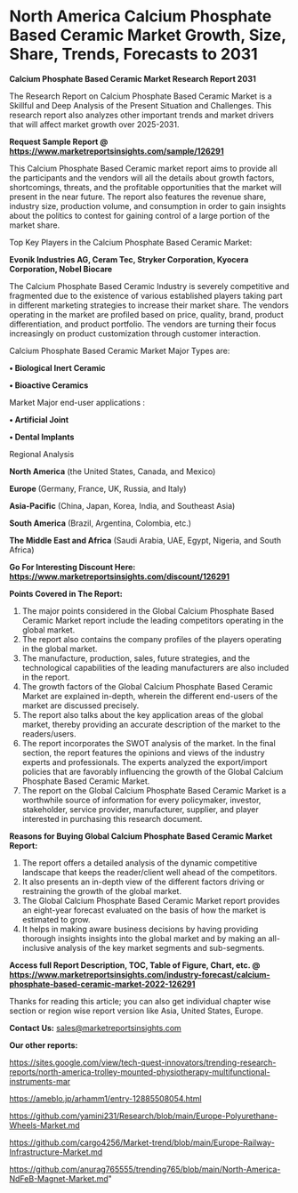 # North America Calcium Phosphate Based Ceramic Market Growth, Size, Share, Trends, Forecasts to 2031

<strong>Calcium Phosphate Based Ceramic Market Research Report 2031</strong>

The Research Report on Calcium Phosphate Based Ceramic Market is a Skillful and Deep Analysis of the Present Situation and Challenges. This research report also analyzes other important trends and market drivers that will affect market growth over 2025-2031.

<strong>Request Sample Report @ <a href=https://www.marketreportsinsights.com/sample/126291>https://www.marketreportsinsights.com/sample/126291</a></strong>

This Calcium Phosphate Based Ceramic market report aims to provide all the participants and the vendors will all the details about growth factors, shortcomings, threats, and the profitable opportunities that the market will present in the near future. The report also features the revenue share, industry size, production volume, and consumption in order to gain insights about the politics to contest for gaining control of a large portion of the market share.

Top Key Players in the Calcium Phosphate Based Ceramic Market:

<strong>Evonik Industries AG, Ceram Tec, Stryker Corporation, Kyocera Corporation, Nobel Biocare</strong>

The Calcium Phosphate Based Ceramic Industry is severely competitive and fragmented due to the existence of various established players taking part in different marketing strategies to increase their market share. The vendors operating in the market are profiled based on price, quality, brand, product differentiation, and product portfolio. The vendors are turning their focus increasingly on product customization through customer interaction.

Calcium Phosphate Based Ceramic Market Major Types are:

<strong>• Biological Inert Ceramic

• Bioactive Ceramics</strong>

Market Major end-user applications :

<strong>• Artificial Joint

• Dental Implants</strong>

Regional Analysis

</u><strong><b>North America</b></strong> (the United States, Canada, and Mexico)

<strong><b>Europe </b></strong>(Germany, France, UK, Russia, and Italy)

<strong><b>Asia-Pacific</b></strong> (China, Japan, Korea, India, and Southeast Asia)

<strong><b>South America</b></strong> (Brazil, Argentina, Colombia, etc.)

<strong><b>The Middle East and Africa</b></strong> (Saudi Arabia, UAE, Egypt, Nigeria, and South Africa)

<strong>Go For Interesting Discount Here: <a href=https://www.marketreportsinsights.com/discount/126291>https://www.marketreportsinsights.com/discount/126291</a></strong>

<strong>Points Covered in The Report:</strong>
<ol>
  <li>The major points considered in the Global Calcium Phosphate Based Ceramic Market report include the leading competitors operating in the global market.</li>
  <li>The report also contains the company profiles of the players operating in the global market.</li>
  <li>The manufacture, production, sales, future strategies, and the technological capabilities of the leading manufacturers are also included in the report.</li>
  <li>The growth factors of the Global Calcium Phosphate Based Ceramic Market are explained in-depth, wherein the different end-users of the market are discussed precisely.</li>
  <li>The report also talks about the key application areas of the global market, thereby providing an accurate description of the market to the readers/users.</li>
  <li>The report incorporates the SWOT analysis of the market. In the final section, the report features the opinions and views of the industry experts and professionals. The experts analyzed the export/import policies that are favorably influencing the growth of the Global Calcium Phosphate Based Ceramic Market.</li>
  <li>The report on the Global Calcium Phosphate Based Ceramic Market is a worthwhile source of information for every policymaker, investor, stakeholder, service provider, manufacturer, supplier, and player interested in purchasing this research document.</li>
</ol>
<strong>Reasons for Buying Global Calcium Phosphate Based Ceramic Market Report:</strong>

<ol>
  <li>The report offers a detailed analysis of the dynamic competitive landscape that keeps the reader/client well ahead of the competitors.</li>
  <li>It also presents an in-depth view of the different factors driving or restraining the growth of the global market.</li>
  <li>The Global Calcium Phosphate Based Ceramic Market report provides an eight-year forecast evaluated on the basis of how the market is estimated to grow.</li>
  <li>It helps in making aware business decisions by having providing thorough insights insights into the global market and by making an all-inclusive analysis of the key market segments and sub-segments.</li>
</ol>
<strong>Access full Report Description, TOC, Table of Figure, Chart, etc. @ <a href=https://www.marketreportsinsights.com/industry-forecast/calcium-phosphate-based-ceramic-market-2022-126291>https://www.marketreportsinsights.com/industry-forecast/calcium-phosphate-based-ceramic-market-2022-126291</a></strong>


Thanks for reading this article; you can also get individual chapter wise section or region wise report version like Asia, United States, Europe.

<strong>Contact Us:</strong>
sales@marketreportsinsights.com

<strong>Our other reports:</strong>

<a href=https://sites.google.com/view/tech-quest-innovators/trending-research-reports/north-america-trolley-mounted-physiotherapy-multifunctional-instruments-mar>https://sites.google.com/view/tech-quest-innovators/trending-research-reports/north-america-trolley-mounted-physiotherapy-multifunctional-instruments-mar</a>

<a href=https://ameblo.jp/arhamm1/entry-12885508054.html>https://ameblo.jp/arhamm1/entry-12885508054.html</a>

<a href=https://github.com/yamini231/Research/blob/main/Europe-Polyurethane-Wheels-Market.md>https://github.com/yamini231/Research/blob/main/Europe-Polyurethane-Wheels-Market.md</a>

<a href=https://github.com/cargo4256/Market-trend/blob/main/Europe-Railway-Infrastructure-Market.md>https://github.com/cargo4256/Market-trend/blob/main/Europe-Railway-Infrastructure-Market.md</a>

<a href=https://github.com/anurag765555/trending765/blob/main/North-America-NdFeB-Magnet-Market.md>https://github.com/anurag765555/trending765/blob/main/North-America-NdFeB-Magnet-Market.md</a>"
